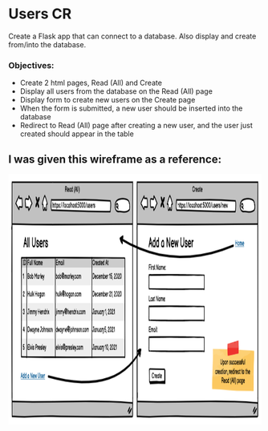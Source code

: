 # Users CR
Create a Flask app that can connect to a database. Also display and create from/into the database.
### Objectives:
* Create 2 html pages, Read (All) and Create
* Display all users from the database on the Read (All) page
* Display form to create new users on the Create page
* When the form is submitted, a new user should be inserted into the database
* Redirect to Read (All) page after creating a new user, and the user just created should appear in the table

## I was given this wireframe as a reference:
<img src='flask_app/static/img/ref.png' height='500'>